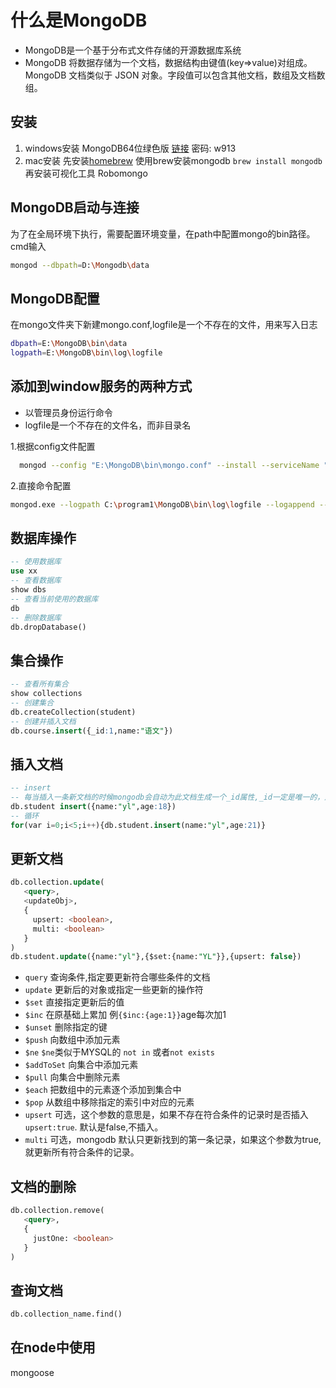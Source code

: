 # 什么是MongoDB

- MongoDB是一个基于分布式文件存储的开源数据库系统
- MongoDB 将数据存储为一个文档，数据结构由键值(key=>value)对组成。MongoDB 文档类似于 JSON 对象。字段值可以包含其他文档，数组及文档数组。

## 安装

1. windows安装
  MongoDB64位绿色版 [链接](https://pan.baidu.com/s/1EkAB2SrcU1mfMfff_WDxtA) 密码: w913
2. mac安装
  先安装[homebrew](http://brew.sh/)
  使用brew安装mongodb ` brew install mongodb `
  再安装可视化工具 Robomongo

## MongoDB启动与连接

  为了在全局环境下执行，需要配置环境变量，在path中配置mongo的bin路径。
  cmd输入

  ```bash
  mongod --dbpath=D:\Mongodb\data
  ```

## MongoDB配置
  
  在mongo文件夹下新建mongo.conf,logfile是一个不存在的文件，用来写入日志

  ```bash
  dbpath=E:\MongoDB\bin\data
  logpath=E:\MongoDB\bin\log\logfile
  ```

## 添加到window服务的两种方式

- 以管理员身份运行命令
- logfile是一个不存在的文件名，而非目录名

1.根据config文件配置

```bash
  mongod --config "E:\MongoDB\bin\mongo.conf" --install --serviceName "MongoDB"
```

2.直接命令配置

```bash
mongod.exe --logpath C:\program1\MongoDB\bin\log\logfile --logappend --dbpath C:\program1\MongoDB\bin\data --serviceName MongoDB --install
```

## 数据库操作

```sql
-- 使用数据库
use xx
-- 查看数据库
show dbs
-- 查看当前使用的数据库
db
-- 删除数据库
db.dropDatabase()
```

## 集合操作

```sql
-- 查看所有集合
show collections
-- 创建集合
db.createCollection(student)
-- 创建并插入文档
db.course.insert({_id:1,name:"语文"})
```

## 插入文档

```sql
-- insert
-- 每当插入一条新文档的时候mongodb会自动为此文档生成一个_id属性,_id一定是唯一的，用来唯一标识一个文档 _id也可以直接指定，但如果数据库中此集合下已经有此_id的话插入会失败
db.student insert({name:"yl",age:18})
-- 循环
for(var i=0;i<5;i++){db.student.insert(name:"yl",age:21)}
```

## 更新文档

```sql
db.collection.update(
   <query>,
   <updateObj>,
   {
     upsert: <boolean>,
     multi: <boolean>
   }
)
db.student.update({name:"yl"},{$set:{name:"YL"}},{upsert: false})
```

- `query` 查询条件,指定要更新符合哪些条件的文档
- `update` 更新后的对象或指定一些更新的操作符
- `$set` 直接指定更新后的值
- `$inc` 在原基础上累加 例`{$inc:{age:1}}`age每次加1
- `$unset` 删除指定的键
- `$push` 向数组中添加元素
- `$ne` `$ne`类似于MYSQL的 `not in` 或者`not exists`
- `$addToSet` 向集合中添加元素
- `$pull` 向集合中删除元素
- `$each` 把数组中的元素逐个添加到集合中
- `$pop` 从数组中移除指定的索引中对应的元素
- `upsert` 可选，这个参数的意思是，如果不存在符合条件的记录时是否插入`upsert:true`. 默认是false,不插入。
- `multi` 可选，mongodb 默认只更新找到的第一条记录，如果这个参数为true,就更新所有符合条件的记录。

## 文档的删除

```sql
db.collection.remove(
   <query>,
   {
     justOne: <boolean>
   }
)
```

## 查询文档

```sql
db.collection_name.find()
```

## 在node中使用

   mongoose
